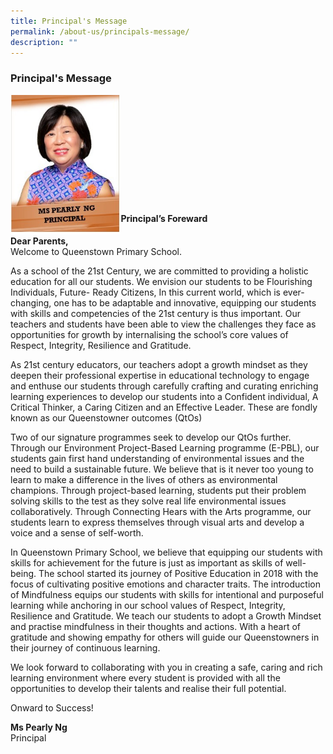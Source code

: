 ```yaml
---
title: Principal's Message
permalink: /about-us/principals-message/
description: ""
---
```

### **Principal's Message**

<img src="/images/principa.jpg" 
     style="width:35%" align=left>
		 
<br><br><br><br><br>
<br><br><br><br><br>

#### **Principal’s Foreward**
**Dear Parents,**<br>
Welcome to Queenstown Primary School.

As a school of the 21st Century, we are committed to providing a holistic education for all our students. We envision our students to be Flourishing Individuals, Future- Ready Citizens, In this current world, which is ever-changing, one has to be adaptable and innovative, equipping our students with skills and competencies of the 21st century is thus important. Our teachers and students have been able to view the challenges they face as opportunities for growth by internalising the school’s core values of Respect, Integrity, Resilience and Gratitude.

As 21st century educators, our teachers adopt a growth mindset as they deepen their professional expertise in educational technology to engage and enthuse our students through carefully crafting and curating enriching learning experiences to develop our students into a Confident individual, A Critical Thinker, a Caring Citizen and an Effective Leader. These are fondly known as our Queenstowner outcomes (QtOs)

Two of our signature programmes seek to develop our QtOs further. Through our Environment Project-Based Learning programme (E-PBL), our students gain first hand understanding of environmental issues and the need to build a sustainable future. We believe that is it never too young to learn to make a difference in the lives of others as environmental champions. Through project-based learning, students put their problem solving skills to the test as they solve real life environmental issues collaboratively. Through Connecting Hears with the Arts programme, our students learn to express themselves through visual arts and develop a voice and a sense of self-worth.

In Queenstown Primary School, we believe that equipping our students with skills for achievement for the future is just as important as skills of well-being. The school started its journey of Positive Education in 2018 with the focus of cultivating positive emotions and character traits. The introduction of Mindfulness equips our students with skills for intentional and purposeful learning while anchoring in our school values of Respect, Integrity, Resilience and Gratitude. We teach our students to adopt a Growth Mindset and practise mindfulness in their thoughts and actions. With a heart of gratitude and showing empathy for others will guide our Queenstowners in their journey of continuous learning.

We look forward to collaborating with you in creating a safe, caring and rich learning environment where every student is provided with all the opportunities to develop their talents and realise their full potential.

Onward to Success!

**Ms Pearly Ng**<br>
Principal
